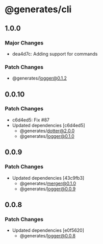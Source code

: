# @generates/cli

## 1.0.0

### Major Changes

- dea4d7c: Adding support for commands

### Patch Changes

- @generates/logger@0.1.2

## 0.0.10

### Patch Changes

- c6d4ed5: Fix #87
- Updated dependencies [c6d4ed5]
  - @generates/dotter@2.0.0
  - @generates/logger@0.1.0

## 0.0.9

### Patch Changes

- Updated dependencies [43c9fb3]
  - @generates/merger@0.1.0
  - @generates/logger@0.0.9

## 0.0.8

### Patch Changes

- Updated dependencies [e0f5620]
  - @generates/logger@0.0.8
